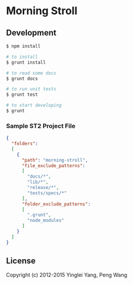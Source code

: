 # Morning Stroll

## Development

```bash
$ npm install

# to install
$ grunt install

# to read some docs
$ grunt docs

# to run unit tests
$ grunt test

# to start developing
$ grunt
```

### Sample ST2 Project File

```json
{
  "folders":
  [
    {
      "path": "morning-stroll",
      "file_exclude_patterns":
      [
        "docs/*",
        "lib/*",
        "release/*",
        "tests/specs/*"
      ],
      "folder_exclude_patterns":
      [
        ".grunt",
        "node_modules"
      ]
    }
  ]
}

```

## License

Copyright (c) 2012-2015 Yinglei Yang, Peng Wang

